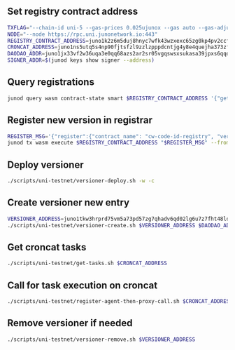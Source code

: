 ## Set registry contract address

```bash
TXFLAG="--chain-id uni-5 --gas-prices 0.025ujunox --gas auto --gas-adjustment 1.3 --broadcast-mode block --node https://rpc.uni.junonetwork.io:443"
NODE="--node https://rpc.uni.junonetwork.io:443"
REGISTRY_CONTRACT_ADDRESS=juno1k2z6m5duj8hnyc7wfk43wzxexc65zg0kp4pv2ccf83y4fe533c3qynes6j
CRONCAT_ADDRESS=juno1ns5utq5s4np90fjtsfzl9zzlzpppdcntjg4y8e4quejha373zfcq94mqtw
DAODAO_ADDR=juno1jx33vf2w36uqa3e0qq68azs2ar2sr05vgqswsxsukasa39jpxs6qqdue8z
SIGNER_ADDR=$(junod keys show signer --address)
```

## Query registrations
```bash
junod query wasm contract-state smart $REGISTRY_CONTRACT_ADDRESS '{"get_registration":{"name": "cw-code-id-registry", "chain_id": "uni-5"}}' --node "https://rpc.uni.junonetwork.io:443"
```
## Register new version in registrar

```bash
REGISTER_MSG='{"register":{"contract_name": "cw-code-id-registry", "version": "0.1.0", "chain_id": "uni-5", "code_id": 1746, "checksum": "8608F8126D64B39C10433CB09481BA09299C208FF1A5E5B3DEAF9F1DEC6B2F2A"}}'
junod tx wasm execute $REGISTRY_CONTRACT_ADDRESS "$REGISTER_MSG" --from signer --node "https://rpc.uni.junonetwork.io:443" $TXFLAG
```
## Deploy versioner
```bash
./scripts/uni-testnet/versioner-deploy.sh -w -c
```

## Create versioner new entry

```bash
VERSIONER_ADDRESS=juno1tkw3hrprd75vm5a73pd57zg7qhadv6qd02lg6u7z7fht48ldwgmqtw0f6m
./scripts/uni-testnet/versioner-create.sh $VERSIONER_ADDRESS $DAODAO_ADDR
```
## Get croncat tasks

```bash
./scripts/uni-testnet/get-tasks.sh $CRONCAT_ADDRESS
```
## Call for task execution on croncat

```bash
./scripts/uni-testnet/register-agent-then-proxy-call.sh $CRONCAT_ADDRESS $SIGNER_ADDR
```

## Remove versioner if needed

```bash
./scripts/uni-testnet/versioner-remove.sh $VERSIONER_ADDRESS
```
